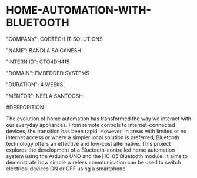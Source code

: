 # HOME-AUTOMATION-WITH-BLUETOOTH

"COMPANY": CODTECH IT SOLUTIONS

"NAME": BANDLA SAIGANESH

"INTERN ID": CTO4DH415

"DOMAIN": EMBEDDED SYSTEMS

"DURATION": 4 WEEKS

"MENTOR": NEELA SANTOOSH

#DESPCRITION

The evolution of home automation has transformed the way we interact with our everyday appliances. From remote controls to internet-connected devices, the transition has been rapid. However, in areas with limited or no internet access or where a simpler local solution is preferred, Bluetooth technology offers an effective and low-cost alternative. This project explores the development of a Bluetooth-controlled home automation system using the Arduino UNO and the HC-05 Bluetooth module. It aims to demonstrate how simple wireless communication can be used to switch electrical devices ON or OFF using a smartphone.
